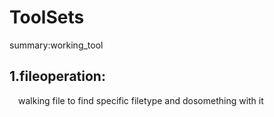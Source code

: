 # ToolSets
summary:working_tool  
  
## 1.fileoperation:  
&emsp;walking file to find specific filetype and dosomething with it
